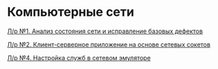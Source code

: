 # Компьютерные сети

[Л/р №1. Анализ состояния сети и исправление базовых дефектов](lab01)

[Л/р №2. Клиент-серверное приложение на основе сетевых сокетов](lab02)

[Л/р №4. Настройка служб в сетевом эмуляторе](lab04)
